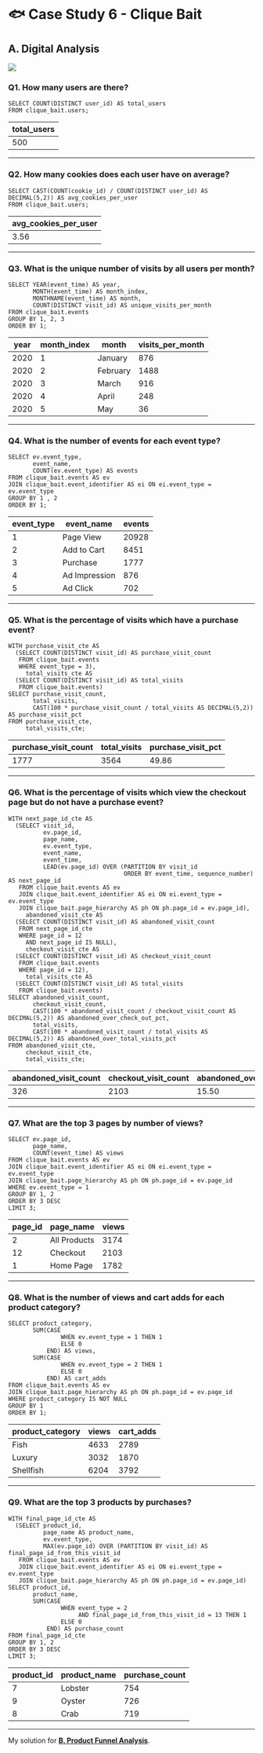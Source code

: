 # :fish: Case Study 6 - Clique Bait

## A. Digital Analysis

<picture>
  <img src="https://img.shields.io/badge/mysql-005C84?style=for-the-badge&logo=mysql&logoColor=white">
</picture>

### Q1. How many users are there?
```mysql
SELECT COUNT(DISTINCT user_id) AS total_users
FROM clique_bait.users;
```
| total_users |
|-------------|
| 500         |

---
### Q2. How many cookies does each user have on average?
```mysql
SELECT CAST(COUNT(cookie_id) / COUNT(DISTINCT user_id) AS DECIMAL(5,2)) AS avg_cookies_per_user
FROM clique_bait.users;
```
| avg_cookies_per_user |
|----------------------|
| 3.56                 |

---
### Q3. What is the unique number of visits by all users per month?
```mysql
SELECT YEAR(event_time) AS year,
       MONTH(event_time) AS month_index,
       MONTHNAME(event_time) AS month,
       COUNT(DISTINCT visit_id) AS unique_visits_per_month
FROM clique_bait.events
GROUP BY 1, 2, 3
ORDER BY 1;
```
| year | month_index | month    | visits_per_month |
|------|-------------|----------|------------------|
| 2020 | 1           | January  | 876              |
| 2020 | 2           | February | 1488             |
| 2020 | 3           | March    | 916              |
| 2020 | 4           | April    | 248              |
| 2020 | 5           | May      | 36               |

---
### Q4. What is the number of events for each event type?
```mysql
SELECT ev.event_type,
       event_name,
       COUNT(ev.event_type) AS events
FROM clique_bait.events AS ev
JOIN clique_bait.event_identifier AS ei ON ei.event_type = ev.event_type
GROUP BY 1 , 2
ORDER BY 1;
```
| event_type | event_name    | events |
|------------|---------------|--------|
| 1          | Page View     | 20928  |
| 2          | Add to Cart   | 8451   |
| 3          | Purchase      | 1777   |
| 4          | Ad Impression | 876    |
| 5          | Ad Click      | 702    |

---
### Q5. What is the percentage of visits which have a purchase event?
```mysql
WITH purchase_visit_cte AS
  (SELECT COUNT(DISTINCT visit_id) AS purchase_visit_count
   FROM clique_bait.events
   WHERE event_type = 3),
     total_visits_cte AS
  (SELECT COUNT(DISTINCT visit_id) AS total_visits
   FROM clique_bait.events)
SELECT purchase_visit_count,
       total_visits,
       CAST(100 * purchase_visit_count / total_visits AS DECIMAL(5,2)) AS purchase_visit_pct
FROM purchase_visit_cte,
     total_visits_cte;
```
| purchase_visit_count | total_visits | purchase_visit_pct |
|----------------------|--------------|--------------------|
| 1777                 | 3564         | 49.86              |

---
### Q6. What is the percentage of visits which view the checkout page but do not have a purchase event?
```mysql
WITH next_page_id_cte AS
  (SELECT visit_id,
          ev.page_id,
          page_name,
          ev.event_type,
          event_name,
          event_time,
          LEAD(ev.page_id) OVER (PARTITION BY visit_id
                                 ORDER BY event_time, sequence_number) AS next_page_id
   FROM clique_bait.events AS ev
   JOIN clique_bait.event_identifier AS ei ON ei.event_type = ev.event_type
   JOIN clique_bait.page_hierarchy AS ph ON ph.page_id = ev.page_id),
     abandoned_visit_cte AS
  (SELECT COUNT(DISTINCT visit_id) AS abandoned_visit_count
   FROM next_page_id_cte
   WHERE page_id = 12
     AND next_page_id IS NULL),
     checkout_visit_cte AS
  (SELECT COUNT(DISTINCT visit_id) AS checkout_visit_count
   FROM clique_bait.events
   WHERE page_id = 12),
     total_visits_cte AS
  (SELECT COUNT(DISTINCT visit_id) AS total_visits
   FROM clique_bait.events)
SELECT abandoned_visit_count,
       checkout_visit_count,
       CAST(100 * abandoned_visit_count / checkout_visit_count AS DECIMAL(5,2)) AS abandoned_over_check_out_pct,
       total_visits,
       CAST(100 * abandoned_visit_count / total_visits AS DECIMAL(5,2)) AS abandoned_over_total_visits_pct
FROM abandoned_visit_cte,
     checkout_visit_cte,
     total_visits_cte;
```
| abandoned_visit_count | checkout_visit_count | abandoned_over_check_out_pct | total_visits | abandoned_over_total_visits_pct |
|-----------------------|----------------------|------------------------------|--------------|---------------------------------|
| 326                   | 2103                 | 15.50                        | 3564         | 9.15                            |

---
### Q7. What are the top 3 pages by number of views?
```mysql
SELECT ev.page_id,
       page_name,
       COUNT(event_time) AS views
FROM clique_bait.events AS ev
JOIN clique_bait.event_identifier AS ei ON ei.event_type = ev.event_type
JOIN clique_bait.page_hierarchy AS ph ON ph.page_id = ev.page_id
WHERE ev.event_type = 1
GROUP BY 1, 2
ORDER BY 3 DESC
LIMIT 3;
```
| page_id | page_name    | views |
|---------|--------------|-------|
| 2       | All Products | 3174  |
| 12      | Checkout     | 2103  |
| 1       | Home Page    | 1782  |

---
### Q8. What is the number of views and cart adds for each product category?
```mysql
SELECT product_category,
       SUM(CASE
               WHEN ev.event_type = 1 THEN 1
               ELSE 0
           END) AS views,
       SUM(CASE
               WHEN ev.event_type = 2 THEN 1
               ELSE 0
           END) AS cart_adds
FROM clique_bait.events AS ev
JOIN clique_bait.page_hierarchy AS ph ON ph.page_id = ev.page_id
WHERE product_category IS NOT NULL
GROUP BY 1
ORDER BY 1;
```
| product_category | views | cart_adds |
|------------------|-------|-----------|
| Fish             | 4633  | 2789      |
| Luxury           | 3032  | 1870      |
| Shellfish        | 6204  | 3792      |

---
### Q9. What are the top 3 products by purchases?
```mysql
WITH final_page_id_cte AS
  (SELECT product_id,
          page_name AS product_name,
          ev.event_type,
          MAX(ev.page_id) OVER (PARTITION BY visit_id) AS final_page_id_from_this_visit_id
   FROM clique_bait.events AS ev
   JOIN clique_bait.event_identifier AS ei ON ei.event_type = ev.event_type
   JOIN clique_bait.page_hierarchy AS ph ON ph.page_id = ev.page_id)
SELECT product_id,
       product_name,
       SUM(CASE
               WHEN event_type = 2
                    AND final_page_id_from_this_visit_id = 13 THEN 1
               ELSE 0
           END) AS purchase_count
FROM final_page_id_cte
GROUP BY 1, 2
ORDER BY 3 DESC
LIMIT 3;
```
| product_id | product_name | purchase_count |
|------------|--------------|----------------|
| 7          | Lobster      | 754            |
| 9          | Oyster       | 726            |
| 8          | Crab         | 719            |

---
My solution for **[B. Product Funnel Analysis](B.%20Product%20Funnel%20Analysis.md)**.
